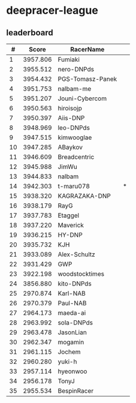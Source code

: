 # deepracer-league

## leaderboard

<!-- leaderboard -->
| # | Score | RacerName |   |
| - | ----- | --------- | - |
| 1 | 3957.806 | Fumiaki | |
| 2 | 3955.512 | nero-DNPds | |
| 3 | 3954.432 | PGS-Tomasz-Panek | |
| 4 | 3951.753 | nalbam-me | |
| 5 | 3951.207 | Jouni-Cybercom | |
| 6 | 3950.563 | hiroisojp | |
| 7 | 3950.397 | Aiis-DNP | |
| 8 | 3948.969 | leo-DNPds | |
| 9 | 3947.515 | kimwooglae | |
| 10 | 3947.285 | ABaykov | |
| 11 | 3946.609 | Breadcentric | |
| 12 | 3945.988 | JimWu | |
| 13 | 3944.833 | nalbam | |
| 14 | 3942.303 | t-maru078 | * |
| 15 | 3938.320 | KAGRAZAKA-DNP | |
| 16 | 3938.179 | RayG | |
| 17 | 3937.783 | Etaggel | |
| 18 | 3937.220 | Maverick | |
| 19 | 3936.215 | HY-DNP | |
| 20 | 3935.732 | KJH | |
| 21 | 3933.089 | Alex-Schultz | |
| 22 | 3931.429 | GWP | |
| 23 | 3922.198 | woodstocktimes | |
| 24 | 3856.880 | kito-DNPds | |
| 25 | 2970.874 | Karl-NAB | |
| 26 | 2970.379 | Paul-NAB | |
| 27 | 2964.173 | maeda-ai | |
| 28 | 2963.992 | sola-DNPds | |
| 29 | 2963.478 | JasonLian | |
| 30 | 2962.347 | mogamin | |
| 31 | 2961.115 | Jochem | |
| 32 | 2960.280 | yuki-h | |
| 33 | 2957.114 | hyeonwoo | |
| 34 | 2956.178 | TonyJ | |
| 35 | 2955.534 | BespinRacer | |
